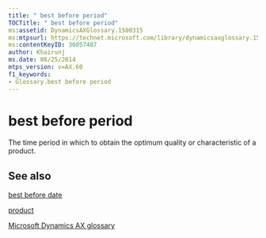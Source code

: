 ```yaml
---
title: " best before period"
TOCTitle: " best before period"
ms:assetid: DynamicsAXGlossary.1500315
ms:mtpsurl: https://technet.microsoft.com/library/dynamicsaxglossary.1500315(v=AX.60)
ms:contentKeyID: 36057487
author: Khairunj
ms.date: 08/25/2014
mtps_version: v=AX.60
f1_keywords:
- Glossary.best before period
---
```


# best before period

The time period in which to obtain the optimum quality or characteristic of a product.

## See also

[best before date](best-before-date.md)

[product](product.md)

[Microsoft Dynamics AX glossary](glossary/microsoft-dynamics-ax-glossary.md)

  


